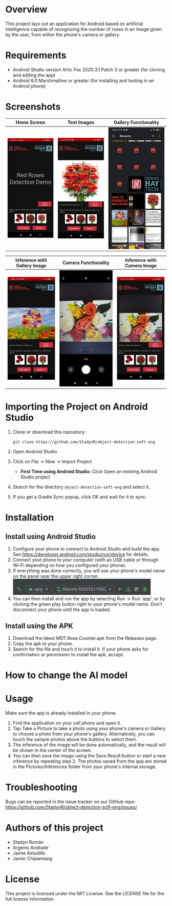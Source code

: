# Overview
This project lays out an application for Android based on artificial intelligence capable of recognizing the number of roses in an image given by the user, from either the phone's camera or gallery.
# Requirements
- Android Studio version Artic Fox 2020.3.1 Patch 3 or greater (for cloning and editing the app)
- Android 6.0 Marshmallow or greater (for installing and testing in an Android phone)
# Screenshots
     
|        Home Screen                |       Test Images                 |          Gallery Functionality    | 
:----------------------------------:|:---------------------------------:|:----------------------------------:
|![Alt text](/assets/app%20(5).jpeg)|![Alt text](/assets/app%20(4).jpeg)|![Alt text](/assets/app%20(1).jpeg)|

| Inference with Gallery Image      |       Camera Functionality        |    Inference with Camera Image    | 
:----------------------------------:|:---------------------------------:|:----------------------------------:
|![Alt text](/assets/app%20(6).jpeg)|![Alt text](/assets/app%20(3).jpeg)|![Alt text](/assets/app%20(2).jpeg)|

# Importing the Project on Android Studio
1. Clone or download this repository:

     ```
     git clone https://github.com/StadynR/object-detection-soft-eng
     ```
2. Open Android Studio
3. Click on File -> New -> Import Project
     - **First Time using Android Studio:** Click Open an existing Android Studio project
4. Search for the directory `object-detection-soft-eng` and select it.
5. If you get a Gradle Sync popup, click OK and wait for it to sync.
# Installation
## Install using Android Studio
1. Configure your phone to connect to Android Studio and build the app. See https://developer.android.com/studio/run/device for details.
2. Connect yout phone to your computer (with an USB cable or through Wi-Fi depending on how you configured your phone).
3. If everything was done correctly, you will see your phone's model name on the panel near the upper right corner.
     ![Model Name](/assets/model_name.png)
4. You can then install and run the app by selecting Run -> Run 'app', or by clicking the green play button right to your phone's model name. Don't disconnect your phone until the app is loaded.
## Install using the APK
1. Download the latest MDT.Rose.Counter.apk from the Releases page.
2. Copy the apk to your phone.
3. Search for the file and touch it to install it. If your phone asks for confirmation or permission to install the apk, accept.
# How to change the AI model
# Usage
Make sure the app is already installed in your phone.
1. Find the application on your cell phone and open it.
2. Tap Take a Picture to take a photo using your phone's camera or Gallery to choose a photo from your phone's gallery. Alternatively, you can touch the sample photos above the buttons to select them.
3. The inference of the image will be done automatically, and the result will be shown in the center of the screen.
4. You can then save the image using the Save Result button or start a new inference by repeating step 2. The photos saved from the app are stored in the Pictures/Inferences folder from your phone's internal storage.
# Troubleshooting
Bugs can be reported in the issue tracker on our GitHub repo: https://github.com/StadynR/object-detection-soft-eng/issues/
# Authors of this project
- Stadyn Román
- Argenis Andrade
- Jaime Astudillo
- Javier Chipantasig
# License
This project is licensed under the MIT License. See the LICENSE file for the full license information.
